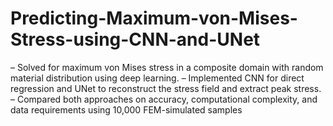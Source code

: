 # Predicting-Maximum-von-Mises-Stress-using-CNN-and-UNet
– Solved for maximum von Mises stress in a composite domain with random material distribution using deep learning. – Implemented CNN for direct regression and UNet to reconstruct the stress field and extract peak stress. – Compared both approaches on accuracy, computational complexity, and data requirements using 10,000 FEM-simulated samples
